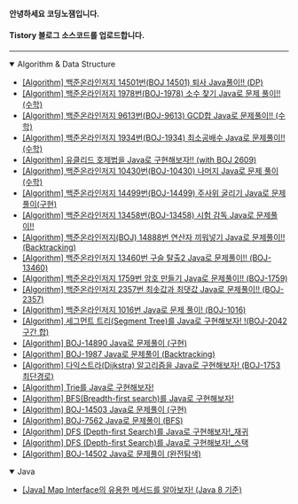 #### 안녕하세요 코딩노잼입니다.
#### Tistory 블로그 소스코드를 업로드합니다.

---
<details open>   
   <summary>Algorithm & Data Structure</summary>

   - [[Algorithm] 백준온라인저지 14501번(BOJ 14501) 퇴사 Java풀이!! (DP)](https://github.com/CodingNoJam/tistory_blog_code/blob/master/src/study/blog/codingnojam/algorithm/BOJ_14501.java)
   - [[Algorithm] 백준온라인저지 1978번(BOJ-1978) 소수 찾기 Java로 문제 풀이!! (수학)](https://github.com/CodingNoJam/tistory_blog_code/blob/master/src/study/blog/codingnojam/algorithm/BOJ_1978.java)
   - [[Algorithm] 백준온라인저지 9613번(BOJ-9613) GCD합 Java로 문제풀이!! (수학)](https://github.com/CodingNoJam/tistory_blog_code/blob/master/src/study/blog/codingnojam/algorithm/BOJ_9613.java)
   - [[Algorithm] 백준온라인저지 1934번(BOJ-1934) 최소공배수 Java로 문제풀이!! (수학)](https://github.com/CodingNoJam/tistory_blog_code/blob/master/src/study/blog/codingnojam/algorithm/BOJ_1934.java)
   - [[Algorithm] 유클리드 호제법을 Java로 구현해보자!! (with BOJ 2609)](https://github.com/CodingNoJam/tistory_blog_code/blob/master/src/study/blog/codingnojam/algorithm/BOJ_2609.java)
   - [[Algorithm] 백준온라인저지 10430번(BOJ-10430) 나머지 Java로 문제 풀이 (수학)](https://github.com/CodingNoJam/tistory_blog_code/blob/master/src/study/blog/codingnojam/algorithm/BOJ_10430.java)
   - [[Algorithm] 백준온라인저지 14499번(BOJ-14499) 주사위 굴리기 Java로 문제풀이(구현)](https://github.com/CodingNoJam/tistory_blog_code/blob/master/src/study/blog/codingnojam/algorithm/BOJ_14499.java)
   - [[Algorithm] 백준온라인저지 13458번(BOJ-13458) 시험 감독 Java로 문제풀이!!](https://github.com/CodingNoJam/tistory_blog_code/blob/master/src/study/blog/codingnojam/algorithm/BOJ_13458.java)
   - [[Algorithm] 백준온라인저지(BOJ) 14888번 연산자 끼워넣기 Java로 문제풀이!! (Backtracking)](https://github.com/CodingNoJam/tistory_blog_code/blob/master/src/study/blog/codingnojam/algorithm/BOJ_14888.java)
   - [[Algorithm] 백준온라인저지 13460번 구슬 탈출2 Java로 문제풀이!! (BOJ-13460)](https://github.com/CodingNoJam/tistory_blog_code/blob/master/src/study/blog/codingnojam/algorithm/BOJ_13460.java)
   - [[Algorithm] 백준온라인저지 1759번 암호 만들기 Java로 문제풀이!! (BOJ-1759)](https://github.com/CodingNoJam/tistory_blog_code/blob/master/src/study/blog/codingnojam/algorithm/BOJ_1759.java)
   - [[Algorithm] 백준온라인저지 2357번 최솟값과 최댓값 Java로 문제풀이!! (BOJ-2357)](https://github.com/CodingNoJam/tistory_blog_code/blob/master/src/study/blog/codingnojam/algorithm/BOJ_2357.java)
   - [[Algorithm] 백준온라인저지 1016번 Java로 문제 풀이! (BOJ-1016)](https://github.com/CodingNoJam/tistory_blog_code/blob/master/src/study/blog/codingnojam/algorithm/BOJ_1016.java)
   - [[Algorithm] 세그먼트 트리(Segment Tree)를 Java로 구현해보자! !(BOJ-2042 구간 합)](https://github.com/CodingNoJam/tistory_blog_code/blob/master/src/study/blog/codingnojam/algorithm/BOJ_2042.java)
   - [[Algorithm] BOJ-14890 Java로 문제풀이 (구현)](https://github.com/CodingNoJam/tistory_blog_code/blob/master/src/study/blog/codingnojam/algorithm/BOJ_14890.java)
   - [[Algorithm] BOJ-1987 Java로 문제풀이 (Backtracking)](https://github.com/CodingNoJam/tistory_blog_code/blob/master/src/study/blog/codingnojam/algorithm/BOJ_1987.java)
   - [[Algorithm] 다익스트라(Dijkstra) 알고리즘을 Java로 구현해보자! (BOJ-1753 최단경로)](https://github.com/CodingNoJam/tistory_blog_code/blob/master/src/study/blog/codingnojam/algorithm/Study_Dijkstra.java)
   - [[Algorithm] Trie를 Java로 구현해보자!](https://github.com/CodingNoJam/tistory_blog_code/blob/master/src/study/blog/codingnojam/algorithm/Study_Trie.java)
   - [[Algorithm] BFS(Breadth-first search)를 Java로 구현해보자!](https://github.com/CodingNoJam/tistory_blog_code/blob/master/src/study/blog/codingnojam/algorithm/StudyBFS.java)
   - [[Algorithm] BOJ-14503 Java로 문제풀이 (구현)](https://github.com/CodingNoJam/tistory_blog_code/blob/master/src/study/blog/codingnojam/algorithm/BOJ_14503.java)
   - [[Algorithm] BOJ-7562 Java로 문제풀이 (BFS)](https://github.com/CodingNoJam/tistory_blog_code/blob/master/src/study/blog/codingnojam/algorithm/BOJ_7562.java)
   - [[Algorithm] DFS (Depth-first Search)를 Java로 구현해보자!_재귀](https://github.com/CodingNoJam/tistory_blog_code/blob/master/src/study/blog/codingnojam/algorithm/Study_DFS_Recursion.java)
   - [[Algorithm] DFS (Depth-first Search)를 Java로 구현해보자!_스택](https://github.com/CodingNoJam/tistory_blog_code/blob/master/src/study/blog/codingnojam/algorithm/Study_DFS_stack.java)
   - [[Algorithm] BOJ-14502 Java로 문제풀이 (완전탐색)](https://github.com/CodingNoJam/tistory_blog_code/blob/master/src/study/blog/codingnojam/algorithm/BOJ_14502.java)
</details>

<details open>   
   <summary>Java</summary>

   - [[Java] Map Interface의 유용한 메서드를 알아보자! (Java 8 기준)](https://github.com/CodingNoJam/tistory_blog_code/blob/master/src/study/blog/codingnojam/java/StudyhMapMethod.java)
</details>

